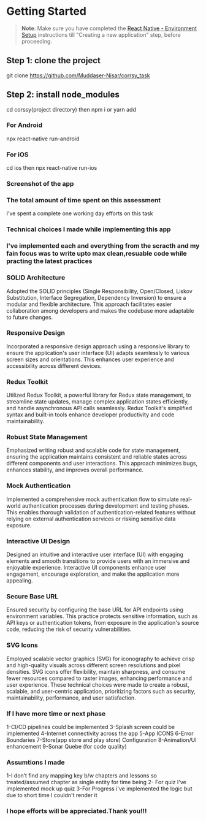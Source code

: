 # Getting Started

>**Note**: Make sure you have completed the [React Native - Environment Setup](https://reactnative.dev/docs/environment-setup) instructions till "Creating a new application" step, before proceeding.

## Step 1: clone the project

git clone https://github.com/Muddaser-Nisar/corrsy_task

## Step 2: install node_modules

cd corssy(project directory)
then npm i or yarn add


### For Android

npx react-native run-android

### For iOS

cd ios
then npx react-native run-ios

### Screenshot of the app

### The total amount of time spent on this assessment

I've spent a complete one working day efforts on this task

### Technical choices I made while implementing this app


### I've implemented each and everything from the scracth and my fain focus was to write upto max clean,resuable code while practing the latest practices 

### SOLID Architecture

Adopted the SOLID principles (Single Responsibility, Open/Closed, Liskov Substitution, Interface Segregation, Dependency Inversion) to ensure a modular and flexible architecture. This approach facilitates easier collaboration among developers and makes the codebase more adaptable to future changes.

### Responsive Design

Incorporated a responsive design approach using a responsive library to ensure the application's user interface (UI) adapts seamlessly to various screen sizes and orientations. This enhances user experience and accessibility across different devices.

### Redux Toolkit

Utilized Redux Toolkit, a powerful library for Redux state management, to streamline state updates, manage complex application states efficiently, and handle asynchronous API calls seamlessly. Redux Toolkit's simplified syntax and 
built-in tools enhance developer productivity and code maintainability.

### Robust State Management

Emphasized writing robust and scalable code for state management, ensuring the application maintains consistent and reliable states across different components and user interactions. This approach minimizes bugs, enhances stability, and improves overall performance.

### Mock Authentication

Implemented a comprehensive mock authentication flow to simulate real-world authentication processes during development and testing phases. This enables thorough validation of authentication-related features without relying on external authentication services or risking sensitive data exposure.

### Interactive UI Design

Designed an intuitive and interactive user interface (UI) with engaging elements and smooth transitions to provide users with an immersive and enjoyable experience. Interactive UI components enhance user engagement, encourage exploration, and make the application more appealing.

### Secure Base URL

Ensured security by configuring the base URL for API endpoints using environment variables. This practice protects sensitive information, such as API keys or authentication tokens, from exposure in the application's source code, reducing the risk of security vulnerabilities.

### SVG Icons

Employed scalable vector graphics (SVG) for iconography to achieve crisp and high-quality visuals across different screen resolutions and pixel densities. SVG icons offer flexibility, maintain sharpness, and consume fewer resources compared to raster images, enhancing performance and user experience.
These technical choices were made to create a robust, scalable, and user-centric application, prioritizing factors such as security, maintainability, performance, and user satisfaction.

### If I have more time or next phase

1-CI/CD pipelines could be implemented
3-Splash screen could be implemented
4-Internet connectivity across the app
5-App ICONS
6-Error Boundaries
7-Store(app store and play store) Configuration
8-Animation/UI enhancement
9-Sonar Quebe (for code quality)

### Assumtions I made

1-I don’t find any mapping key b/w chapters and lessons so treated/assumed chapter as single entity for time being
2- For quiz I've implemented mock up quiz
3-For Progress i've implemented the logic but due to short time I couldn't render it


###  I hope efforts will be appreciated.Thank you!!!

